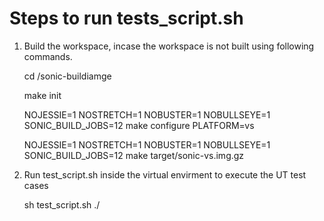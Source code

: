   # Steps to run tests_script.sh

  1. Build the workspace, incase the workspace is not built using following commands.

     cd /sonic-buildiamge
   
     make init
   
     NOJESSIE=1 NOSTRETCH=1 NOBUSTER=1 NOBULLSEYE=1 SONIC_BUILD_JOBS=12 make configure PLATFORM=vs

     NOJESSIE=1 NOSTRETCH=1 NOBUSTER=1 NOBULLSEYE=1 SONIC_BUILD_JOBS=12  make target/sonic-vs.img.gz


  2. Run test_script.sh inside the virtual envirment to execute the UT test cases

     sh test_script.sh ./

